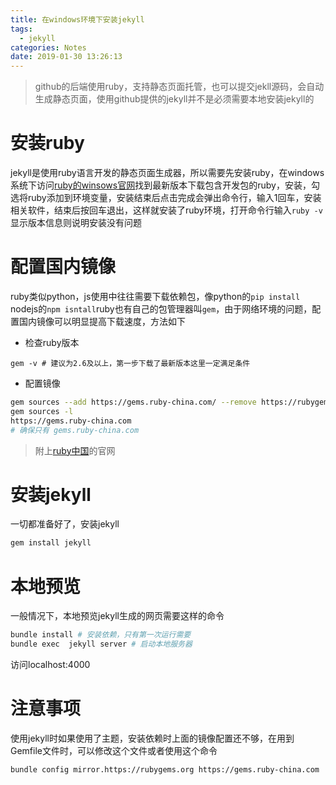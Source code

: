```yaml
---
title: 在windows环境下安装jekyll
tags:
  - jekyll
categories: Notes
date: 2019-01-30 13:26:13
---
```


> github的后端使用ruby，支持静态页面托管，也可以提交jekll源码，会自动生成静态页面，使用github提供的jekyll并不是必须需要本地安装jekyll的

# 安装ruby
<!-- more -->
jekyll是使用ruby语言开发的静态页面生成器，所以需要先安装ruby，在windows系统下访问[ruby的winsows官网](https://rubyinstaller.org/)找到最新版本下载包含开发包的ruby，安装，勾选将ruby添加到环境变量，安装结束后点击完成会弹出命令行，输入1回车，安装相关软件，结束后按回车退出，这样就安装了ruby环境，打开命令行输入`ruby -v`显示版本信息则说明安装没有问题

# 配置国内镜像

ruby类似python，js使用中往往需要下载依赖包，像python的`pip install` nodejs的`npm isntall`ruby也有自己的包管理器叫`gem`，由于网络环境的问题，配置国内镜像可以明显提高下载速度，方法如下

- 检查ruby版本 

```
gem -v # 建议为2.6及以上，第一步下载了最新版本这里一定满足条件
```

- 配置镜像

``` bash
gem sources --add https://gems.ruby-china.com/ --remove https://rubygems.org/
gem sources -l
https://gems.ruby-china.com
# 确保只有 gems.ruby-china.com
```

> 附上[ruby中国](https://gems.ruby-china.com/)的官网

# 安装jekyll

一切都准备好了，安装jekyll

``` bash
gem install jekyll
```

# 本地预览

一般情况下，本地预览jekyll生成的网页需要这样的命令

``` bash
bundle install # 安装依赖，只有第一次运行需要
bundle exec  jekyll server # 启动本地服务器
```
访问localhost:4000

# 注意事项

使用jekyll时如果使用了主题，安装依赖时上面的镜像配置还不够，在用到Gemfile文件时，可以修改这个文件或者使用这个命令
``` bash
bundle config mirror.https://rubygems.org https://gems.ruby-china.com
```